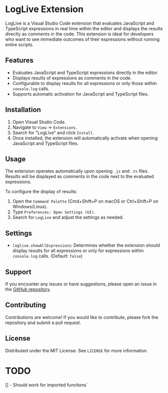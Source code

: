 # LogLive Extension

LogLive is a Visual Studio Code extension that evaluates JavaScript and TypeScript expressions in real time within the editor and displays the results directly as comments in the code. This extension is ideal for developers who want to see immediate outcomes of their expressions without running entire scripts.

## Features

- Evaluates JavaScript and TypeScript expressions directly in the editor.
- Displays results of expressions as comments in the code.
- Configurable to display results for all expressions or only those within `console.log` calls.
- Supports automatic activation for JavaScript and TypeScript files.

## Installation

1. Open Visual Studio Code.
2. Navigate to `View` -> `Extensions`.
3. Search for "LogLive" and click `Install`.
4. Once installed, the extension will automatically activate when opening JavaScript and TypeScript files.

## Usage

The extension operates automatically upon opening `.js` and `.ts` files. Results will be displayed as comments in the code next to the evaluated expressions.

To configure the display of results:
1. Open the `Command Palette` (Cmd+Shift+P on macOS or Ctrl+Shift+P on Windows/Linux).
2. Type `Preferences: Open Settings (UI)`.
3. Search for `LogLive` and adjust the settings as needed.

## Settings

- `loglive.showAllExpressions`: Determines whether the extension should display results for all expressions or only for expressions within `console.log` calls. (Default: `false`)

## Support

If you encounter any issues or have suggestions, please open an issue in the [GitHub repository](#).

## Contributing

Contributions are welcome! If you would like to contribute, please fork the repository and submit a pull request.

## License

Distributed under the MIT License. See `LICENSE` for more information.


# TODO
[] - Should work for imported functions`